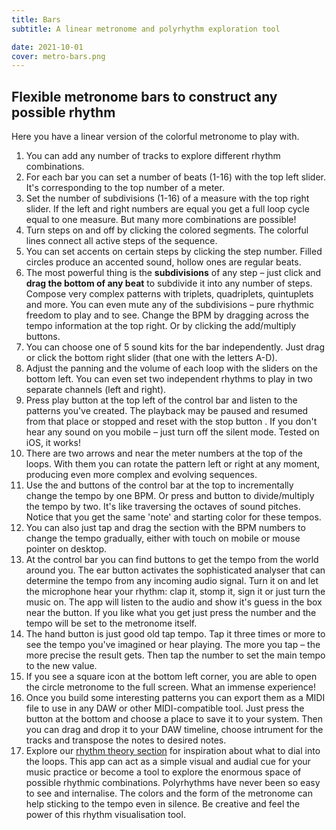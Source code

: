 ```yaml
---
title: Bars
subtitle: A linear metronome and polyrhythm exploration tool

date: 2021-10-01
cover: metro-bars.png
---
```


<client-only >
  <beat-bars />
</client-only >

## Flexible metronome bars to construct any possible rhythm

Here you have a linear version of the colorful metronome to play with.

1. You can add any number of tracks to explore different rhythm combinations.
2. For each bar you can set a number of beats (1-16) with the top left slider. It's corresponding to the top number of a meter.
3. Set the number of subdivisions (1-16) of a measure with the top right slider. If the left and right numbers are equal you get a full loop cycle equal to one measure. But many more combinations are possible!
4. Turn steps on and off by clicking the colored segments. The colorful lines connect all active steps of the sequence.
5. You can set accents on certain steps by clicking the step number. Filled circles produce an accented sound, hollow ones are regular beats.
6. The most powerful thing is the **subdivisions** of any step – just click and **drag the bottom of any beat** to subdivide it into any number of steps. Compose very complex patterns with triplets, quadriplets, quintuplets and more. You can even mute any of the subdivisions – pure rhythmic freedom to play and to see. Change the BPM by dragging across the tempo information at the top right. Or by clicking the add/multiply buttons.
7. You can choose one of 5 sound kits for the bar independently. Just drag or click the bottom right slider (that one with the letters A-D).
8. Adjust the panning <mdi-pan-horizontal /> and the volume <la-volume-up /> of each loop with the sliders on the bottom left. You can even set two independent rhythms to play in two separate channels (left and right).
9. Press play button <la-play /> at the top left of the control bar and listen to the patterns you've created. The playback may be paused <la-pause /> and resumed from that place or stopped and reset with the stop button <la-stop />. If you don't hear any sound on you mobile – just turn off the silent mode. Tested on iOS, it works!
10. There are two arrows <la-angle-left /> and <la-angle-right /> near the meter numbers at the top of the loops. With them you can rotate the pattern left or right at any moment, producing even more complex and evolving sequences.
11. Use the <la-minus /> and <la-plus /> buttons of the control bar at the top to incrementally change the tempo by one BPM. Or press <la-slash /> and <la-times /> button to divide/multiply the tempo by two. It's like traversing the octaves of sound pitches. Notice that you get the same 'note' and starting color for these tempos.
12. You can also just tap and drag the section with the BPM numbers to change the tempo gradually, either with touch on mobile or mouse pointer on desktop.
13. At the control bar you can find buttons to get the tempo from the world around you. The ear button <tabler-ear /> activates the sophisticated analyser that can determine the tempo from any incoming audio signal. Turn it on and let the microphone hear your rhythm: clap it, stomp it, sign it or just turn the music on. The app will listen to the audio and show it's guess in the box near the <tabler-ear /> button. If you like what you get just press the number and the tempo will be set to the metronome itself.
14. The hand button <fluent-tap-double-20-regular /> is just good old tap tempo. Tap it three times or more to see the tempo you've imagined or hear playing. The more you tap – the more precise the result gets. Then tap the number to set the main tempo to the new value.
15. If you see a square icon <la-expand /> at the bottom left corner, you are able to open the circle metronome to the full screen. What an immense experience!
16. Once you build some interesting patterns you can export them as a MIDI file to use in any DAW or other MIDI-compatible tool. Just press the <la-file-download /> button at the bottom and choose a place to save it to your system. Then you can drag and drop it to your DAW timeline, choose intrument for the tracks and transpose the notes to desired notes.
17. Explore our [rhythm theory section](/theory/rhythm/) for inspiration about what to dial into the loops. This app can act as a simple visual and audial cue for your music practice or become a tool to explore the enormous space of possible rhythmic combinations. Polyrhythms have never been so easy to see and internalise. The colors and the form of the metronome can help sticking to the tempo even in silence. Be creative and feel the power of this rhythm visualisation tool.
